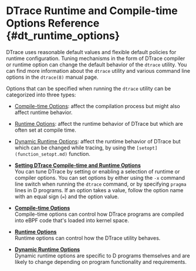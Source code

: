 
# DTrace Runtime and Compile-time Options Reference {#dt_runtime_options}

DTrace uses reasonable default values and flexible default policies for runtime configuration. Tuning mechanisms in the form of DTrace compiler or runtime option can change the default behavior of the `dtrace` utility. You can find more information about the `dtrace` utility and various command line options in the `dtrace(8)` manual page.

Options that can be specified when running the `dtrace` utility can be categorized into three types:

-   [Compile-time Options](compiler_options.md#): affect the compilation process but might also affect runtime behavior.

-   [Runtime Options](runtime_options.md#): affect the runtime behavior of DTrace but which are often set at compile time.

-   [Dynamic Runtime Options](dynamic_runtime_options.md#): affect the runtime behavior of DTrace but which can be changed while tracing, by using the `[setopt](function_setopt.md)` function.


-   **[Setting DTrace Compile-time and Runtime Options](../reference/setting_dtrace_compiler_and_runtime_options.md#)**  
You can tune DTrace by setting or enabling a selection of runtime or compiler options. You can set options by either using the `-x` command line switch when running the `dtrace` command, or by specifying `pragma` lines in D programs. If an option takes a value, follow the option name with an equal sign \(`=`\) and the option value.
-   **[Compile-time Options](../reference/compiler_options.md#)**  
Compile-time options can control how DTrace programs are compiled into eBPF code that's loaded into kernel space.
-   **[Runtime Options](../reference/runtime_options.md#)**  
Runtime options can control how the DTrace utility behaves.
-   **[Dynamic Runtime Options](../reference/dynamic_runtime_options.md#)**  
Dynamic runtime options are specific to D programs themselves and are likely to change depending on program functionality and requirements.

